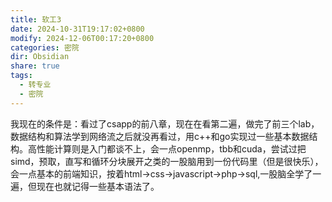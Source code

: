 ```yaml
---
title: 软工3
date: 2024-10-31T19:17:02+0800
modify: 2024-12-06T00:17:20+0800
categories: 密院
dir: Obsidian
share: true
tags:
  - 转专业
  - 密院
---
```


我现在的条件是：看过了csapp的前八章，现在在看第二遍，做完了前三个lab，数据结构和算法学到网络流之后就没再看过，用c++和go实现过一些基本数据结构。高性能计算则是入门都谈不上，会一点openmp，tbb和cuda，尝试过把simd，预取，直写和循环分块展开之类的一股脑用到一份代码里（但是很快乐），会一点基本的前端知识，按着html->css->javascript->php->sql,一股脑全学了一遍，但现在也就记得一些基本语法了。